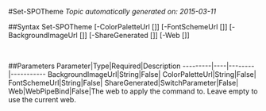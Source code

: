 #Set-SPOTheme
*Topic automatically generated on: 2015-03-11*


##Syntax
    Set-SPOTheme [-ColorPaletteUrl [<String>]] [-FontSchemeUrl [<String>]] [-BackgroundImageUrl [<String>]] [-ShareGenerated [<SwitchParameter>]] [-Web [<WebPipeBind>]]

&nbsp;

##Parameters
Parameter|Type|Required|Description
---------|----|--------|-----------
BackgroundImageUrl|String|False|
ColorPaletteUrl|String|False|
FontSchemeUrl|String|False|
ShareGenerated|SwitchParameter|False|
Web|WebPipeBind|False|The web to apply the command to. Leave empty to use the current web.
